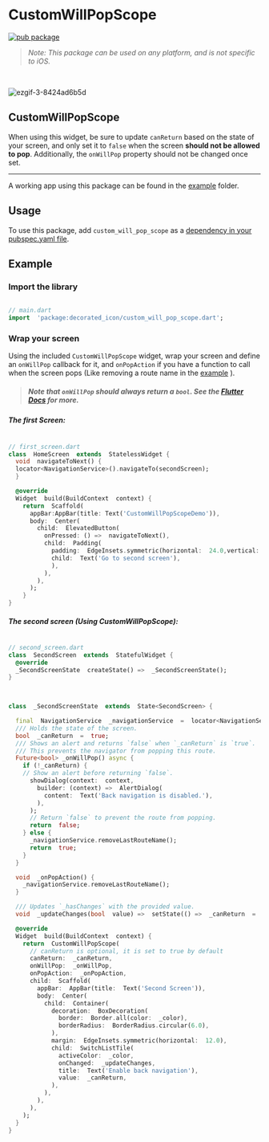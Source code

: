 
# CustomWillPopScope

[![pub package](https://img.shields.io/pub/v/custom_will_pop_scope.svg)](https://pub.dev/packages/custom_will_pop_scope)

>  _Note: This package can be used on any platform, and is not specific to iOS._

  
<br/>

  ![ezgif-3-8424ad6b5d](https://github.com/HelmyBc/custom_will_pop_scope/assets/80924075/3a19a11e-b0d5-4f49-98f3-53ae069c3f5b)


## CustomWillPopScope

  

When using this widget, be sure to update `canReturn` based on the state of your screen, and only set it to `false` when the screen **should not be allowed to pop**. Additionally, the `onWillPop` property should not be changed once set.

  

-------

  

A working app using this package can be found in the [example](example/lib/main.dart) folder.

  

## Usage

  

To use this package, add `custom_will_pop_scope` as a [dependency in your pubspec.yaml file](https://flutter.io/using-packages/).

  
  

## Example

### Import the library

  

``` dart

// main.dart
import  'package:decorated_icon/custom_will_pop_scope.dart';

```

### Wrap your screen

Using the included `CustomWillPopScope` widget, wrap your screen and define an `onWillPop` callback for it, and `onPopAction` if you have a function to call when the screen pops (Like removing a route name in the [example](example/lib/main.dart) ).

>  ##### Note that `onWillPop` should always return a `bool`. See the [Flutter Docs](https://api.flutter.dev/flutter/widgets/WillPopScope-class.html) for more.

  

##### The first Screen:
```dart

// first_screen.dart
class  HomeScreen  extends  StatelessWidget {
  void  navigateToNext() {
  locator<NavigationService>().navigateTo(secondScreen);
  }

  @override
  Widget  build(BuildContext  context) {
    return  Scaffold(
      appBar:AppBar(title: Text('CustomWillPopScopeDemo')),
      body:  Center(
        child:  ElevatedButton(
          onPressed: () =>  navigateToNext(),	
          child:  Padding(
            padding:  EdgeInsets.symmetric(horizontal:  24.0,vertical:  12.0),
            child:  Text('Go to second screen'),
            ),
          ),
        ),
      );
    }
}
```

  
##### The second screen (Using CustomWillPopScope):

```dart

// second_screen.dart
class  SecondScreen  extends  StatefulWidget {
  @override
  _SecondScreenState  createState() =>  _SecondScreenState();
}

  

class  _SecondScreenState  extends  State<SecondScreen> {

  final  NavigationService  _navigationService  =  locator<NavigationService>();
  /// Holds the state of the screen.
  bool  _canReturn  =  true;
  /// Shows an alert and returns `false` when `_canReturn` is `true`.
  /// This prevents the navigator from popping this route.
  Future<bool> _onWillPop() async {
    if (!_canReturn) {
    // Show an alert before returning `false`.
      showDialog(context:  context,
        builder: (context) =>  AlertDialog(
          content:  Text('Back navigation is disabled.'),
        ),
      );
      // Return `false` to prevent the route from popping.
      return  false;
    } else {
      _navigationService.removeLastRouteName();
      return  true;
    }
  }

  void  _onPopAction() {
    _navigationService.removeLastRouteName();
  }

  /// Updates `_hasChanges` with the provided value.
  void  _updateChanges(bool  value) =>  setState(() =>  _canReturn  =  value);

  @override
  Widget  build(BuildContext  context) {
    return  CustomWillPopScope(
      // canReturn is optional, it is set to true by default
      canReturn:  _canReturn,
      onWillPop:  _onWillPop,
      onPopAction:  _onPopAction,
      child:  Scaffold(
        appBar:  AppBar(title:  Text('Second Screen')),
        body:  Center(
          child:  Container(
            decoration:  BoxDecoration(
              border:  Border.all(color:  _color),
              borderRadius:  BorderRadius.circular(6.0),
            ),
            margin:  EdgeInsets.symmetric(horizontal:  12.0),
            child:  SwitchListTile(
              activeColor:  _color,
              onChanged:  _updateChanges,
              title:  Text('Enable back navigation'),
              value:  _canReturn,
            ),
          ),
        ),
      ),
    );
  }
}

```

  

